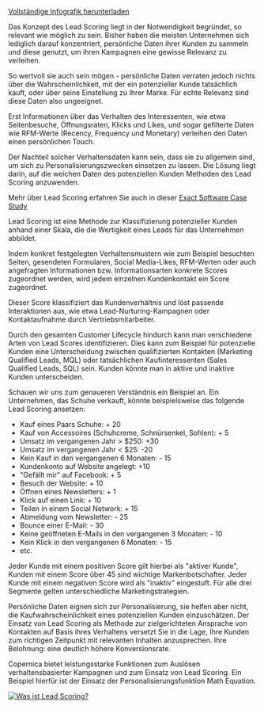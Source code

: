 [Vollständige Infografik
herunterladen](../images/What-is-lead-scoring-Copernica.png "Was ist Lead Scoring?")

Das Konzept des Lead Scoring liegt in der Notwendigkeit begründet, so
relevant wie möglich zu sein. Bisher haben die meisten Unternehmen sich
lediglich darauf konzentriert, persönliche Daten ihrer Kunden zu sammeln
und diese genutzt, um ihren Kampagnen eine gewisse Relevanz zu
verleihen.

So wertvoll sie auch sein mögen - persönliche Daten verraten jedoch
nichts über die Wahrscheinlichkeit, mit der ein potenzieller Kunde
tatsächlich kauft, oder über seine Einstellung zu Ihrer Marke. Für echte
Relevanz sind diese Daten also ungeeignet.

Erst Informationen über das Verhalten des Interessenten, wie etwa
Seitenbesuche, Öffnungsraten, Klicks und Likes, und sogar gefilterte
Daten wie RFM-Werte (Recency, Frequency und Monetary) verleihen den
Daten einen persönlichen Touch.

Der Nachteil solcher Verhaltensdaten kann sein, dass sie zu allgemein
sind, um sich zu Personalisierungszwecken einsetzen zu lassen. Die
Lösung liegt darin, auf die weichen Daten des potenziellen Kunden
Methoden des Lead Scoring anzuwenden.

Mehr über Lead Scoring erfahren Sie auch in dieser [Exact Software Case
Study](./lead-nurturing-in-real-life-business-case-exact-software.md)

Lead Scoring ist eine Methode zur Klassifizierung potenzieller Kunden
anhand einer Skala, die die Wertigkeit eines Leads für das Unternehmen
abbildet.

Indem konkret festgelegten Verhaltensmustern wie zum Beispiel besuchten
Seiten, gesendeten Formularen, Social Media-Likes, RFM-Werten oder auch
angefragten Informationen bzw. Informationsarten konkrete Scores
zugeordnet werden, wird jedem einzelnen Kundenkontakt ein Score
zugeordnet.

Dieser Score klassifiziert das Kundenverhältnis und löst passende
Interaktionen aus, wie etwa Lead-Nurturing-Kampagnen oder
Kontaktaufnahme durch Vertriebsmitarbeiter.

Durch den gesamten Customer Lifecycle hindurch kann man verschiedene
Arten von Lead Scores identifizieren. Dies kann zum Beispiel für
potenzielle Kunden eine Unterscheidung zwischen qualifizierten Kontakten
(Marketing Qualified Leads, MQL) oder tatsächlichen Kaufinteressenten
(Sales Qualified Leads, SQL) sein. Kunden könnte man in aktive und
inaktive Kunden unterscheiden.

Schauen wir uns zum genaueren Verständnis ein Beispiel an. Ein
Unternehmen, das Schuhe verkauft, könnte beispielsweise das folgende
Lead Scoring ansetzen:

-   Kauf eines Paars Schuhe: + 20
-   Kauf von Accessoires (Schuhcreme, Schnürsenkel, Sohlen): + 5
-   Umsatz im vergangenen Jahr \> \$250: +30
-   Umsatz im vergangenen Jahr \< \$25: -20
-   Kein Kauf in den vergangenen 6 Monaten: - 15
-   Kundenkonto auf Website angelegt: +10
-   "Gefällt mir" auf Facebook: + 5
-   Besuch der Website: + 10
-   Öffnen eines Newsletters: + 1
-   Klick auf einen Link: + 10
-   Teilen in einem Social Network: + 15
-   Abmeldung vom Newsletter: - 25
-   Bounce einer E-Mail: - 30
-   Keine geöffneten E-Mails in den vergangenen 3 Monaten: - 10
-   Kein Klick in den vergangenen 6 Monaten: - 15
-   etc.

Jeder Kunde mit einem positiven Score gilt hierbei als "aktiver Kunde",
Kunden mit einem Score über 45 sind wichtige Markenbotschafter. Jeder
Kunde mit einem negativen Score wird als "inaktiv" eingestuft. Für alle
drei Segmente gelten unterschiedliche Marketingstrategien.

Persönliche Daten eignen sich zur Personalisierung, sie helfen aber
nicht, die Kaufwahrscheinlichkeit eines potenziellen Kunden
einzuschätzen. Der Einsatz von Lead Scoring als Methode zur
zielgerichteten Ansprache von Kontakten auf Basis ihres Verhaltens
versetzt Sie in die Lage, Ihre Kunden zum richtigen Zeitpunkt mit
relevanten Inhalten anzusprechen. Ihre Belohnung: eine deutlich höhere
Konversionsrate.

Copernica bietet leistungsstarke Funktionen zum Auslösen
verhaltensbasierter Kampagnen und zum Einsatz von Lead Scoring. Ein
Beispiel hierfür ist der Einsatz der Personalisierungsfunktion Math
Equation.

[![Was ist Lead
Scoring?](../images/what-is-lead-scoring-de.png "Was ist Lead Scoring?")](https://vicinity.picsrv.net/127/0/124863/what-is-lead-scoring-de.png'%20title='Was%20ist%20Lead%20Scoring?)
